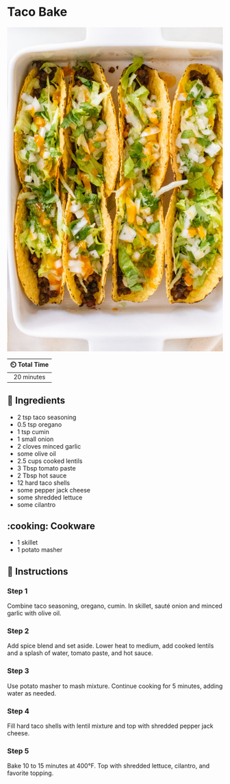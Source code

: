 # Taco Bake

![Taco Bake](../assets/images/taco-bake.jpg)

| :timer_clock: Total Time |
|:-----------------------: |
| 20 minutes |

## :salt: Ingredients

- 2 tsp taco seasoning
- 0.5 tsp oregano
- 1 tsp cumin
- 1 small onion
- 2 cloves minced garlic
- some olive oil
- 2.5 cups cooked lentils
- 3 Tbsp tomato paste
- 2 Tbsp hot sauce
- 12 hard taco shells
- some pepper jack cheese
- some shredded lettuce
- some cilantro

## :cooking: Cookware

- 1 skillet
- 1 potato masher

## :pencil: Instructions

### Step 1

Combine taco seasoning, oregano, cumin. In skillet, sauté onion and minced garlic with olive oil.

### Step 2

Add spice blend and set aside. Lower heat to medium, add cooked lentils and a splash of water, tomato paste, and hot
sauce.

### Step 3

Use potato masher to mash mixture. Continue cooking for 5 minutes, adding water as needed.

### Step 4

Fill hard taco shells with lentil mixture and top with shredded pepper jack cheese.

### Step 5

Bake 10 to 15 minutes at 400°F. Top with shredded lettuce, cilantro, and favorite topping.
